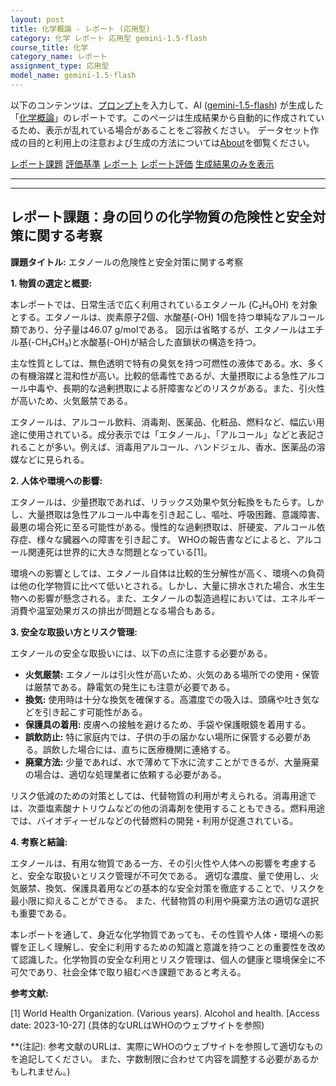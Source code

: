 ```yaml
---
layout: post
title: 化学概論 - レポート (応用型)
category: 化学 レポート 応用型 gemini-1.5-flash
course_title: 化学
category_name: レポート
assignment_type: 応用型
model_name: gemini-1.5-flash
---
```


以下のコンテンツは、[プロンプト](http://127.0.0.1:8000/generated/化学/gemini-1.5-flash/prompt_レポート-応用型.md)を入力して、AI ([gemini-1.5-flash](contents/gemini-1.5-flash)) が生成した「[化学概論](/contents/化学/)」のレポートです。このページは生成結果から自動的に作成されているため、表示が乱れている場合があることをご容赦ください。
データセット作成の目的と利用上の注意および生成の方法については[About](/About)を御覧ください。

[レポート課題](../レポート課題-応用型)
[評価基準](../評価基準-応用型)
[レポート](../レポート-応用型)
[レポート評価](../レポート評価-応用型)
[生成結果のみを表示](http://127.0.0.1:8000/generated/化学/gemini-1.5-flash/レポート-応用型.md)
  

***
***
  
## レポート課題：身の回りの化学物質の危険性と安全対策に関する考察

**課題タイトル:** エタノールの危険性と安全対策に関する考察


**1. 物質の選定と概要:**

本レポートでは、日常生活で広く利用されているエタノール (C₂H₅OH) を対象とする。エタノールは、炭素原子2個、水酸基(-OH) 1個を持つ単純なアルコール類であり、分子量は46.07 g/molである。  図示は省略するが、エタノールはエチル基(-CH₂CH₃)と水酸基(-OH)が結合した直鎖状の構造を持つ。

主な性質としては、無色透明で特有の臭気を持つ可燃性の液体である。水、多くの有機溶媒と混和性が高い。比較的低毒性であるが、大量摂取による急性アルコール中毒や、長期的な過剰摂取による肝障害などのリスクがある。また、引火性が高いため、火気厳禁である。

エタノールは、アルコール飲料、消毒剤、医薬品、化粧品、燃料など、幅広い用途に使用されている。成分表示では「エタノール」、「アルコール」などと表記されることが多い。例えば、消毒用アルコール、ハンドジェル、香水、医薬品の溶媒などに見られる。


**2. 人体や環境への影響:**

エタノールは、少量摂取であれば、リラックス効果や気分転換をもたらす。しかし、大量摂取は急性アルコール中毒を引き起こし、嘔吐、呼吸困難、意識障害、最悪の場合死に至る可能性がある。慢性的な過剰摂取は、肝硬変、アルコール依存症、様々な臓器への障害を引き起こす。  WHOの報告書などによると、アルコール関連死は世界的に大きな問題となっている[1]。

環境への影響としては、エタノール自体は比較的生分解性が高く、環境への負荷は他の化学物質に比べて低いとされる。しかし、大量に排水された場合、水生生物への影響が懸念される。また、エタノールの製造過程においては、エネルギー消費や温室効果ガスの排出が問題となる場合もある。


**3. 安全な取扱い方とリスク管理:**

エタノールの安全な取扱いには、以下の点に注意する必要がある。

* **火気厳禁:** エタノールは引火性が高いため、火気のある場所での使用・保管は厳禁である。静電気の発生にも注意が必要である。
* **換気:** 使用時は十分な換気を確保する。高濃度での吸入は、頭痛や吐き気などを引き起こす可能性がある。
* **保護具の着用:**  皮膚への接触を避けるため、手袋や保護眼鏡を着用する。
* **誤飲防止:**  特に家庭内では、子供の手の届かない場所に保管する必要がある。誤飲した場合には、直ちに医療機関に連絡する。
* **廃棄方法:**  少量であれば、水で薄めて下水に流すことができるが、大量廃棄の場合は、適切な処理業者に依頼する必要がある。


リスク低減のための対策としては、代替物質の利用が考えられる。消毒用途では、次亜塩素酸ナトリウムなどの他の消毒剤を使用することもできる。燃料用途では、バイオディーゼルなどの代替燃料の開発・利用が促進されている。


**4. 考察と結論:**

エタノールは、有用な物質である一方、その引火性や人体への影響を考慮すると、安全な取扱いとリスク管理が不可欠である。  適切な濃度、量で使用し、火気厳禁、換気、保護具着用などの基本的な安全対策を徹底することで、リスクを最小限に抑えることができる。  また、代替物質の利用や廃棄方法の適切な選択も重要である。

本レポートを通して、身近な化学物質であっても、その性質や人体・環境への影響を正しく理解し、安全に利用するための知識と意識を持つことの重要性を改めて認識した。化学物質の安全な利用とリスク管理は、個人の健康と環境保全に不可欠であり、社会全体で取り組むべき課題であると考える。


**参考文献:**

[1] World Health Organization. (Various years).  Alcohol and health.  [Access date:  2023-10-27]  (具体的なURLはWHOのウェブサイトを参照)


**(注記):  参考文献のURLは、実際にWHOのウェブサイトを参照して適切なものを追記してください。  また、字数制限に合わせて内容を調整する必要があるかもしれません。)
